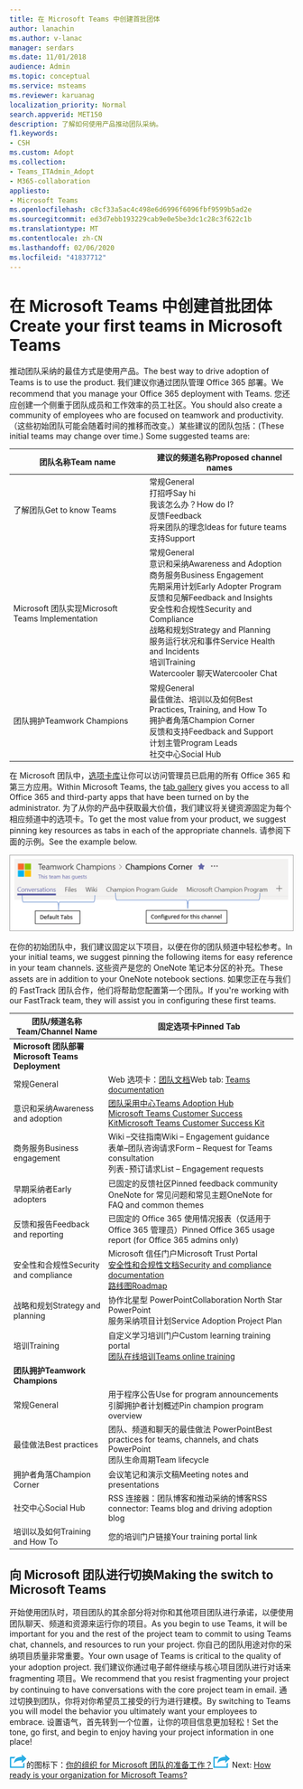 ```yaml
---
title: 在 Microsoft Teams 中创建首批团体
author: lanachin
ms.author: v-lanac
manager: serdars
ms.date: 11/01/2018
audience: Admin
ms.topic: conceptual
ms.service: msteams
ms.reviewer: karuanag
localization_priority: Normal
search.appverid: MET150
description: 了解如何使用产品推动团队采纳。
f1.keywords:
- CSH
ms.custom: Adopt
ms.collection:
- Teams_ITAdmin_Adopt
- M365-collaboration
appliesto:
- Microsoft Teams
ms.openlocfilehash: c8cf33a5ac4c498e6d6996f6096fbf9599b5ad2e
ms.sourcegitcommit: ed3d7ebb193229cab9e0e5be3dc1c28c3f622c1b
ms.translationtype: MT
ms.contentlocale: zh-CN
ms.lasthandoff: 02/06/2020
ms.locfileid: "41837712"
---
```

# <a name="create-your-first-teams-in-microsoft-teams"></a><span data-ttu-id="765cd-103">在 Microsoft Teams 中创建首批团体</span><span class="sxs-lookup"><span data-stu-id="765cd-103">Create your first teams in Microsoft Teams</span></span>

<span data-ttu-id="765cd-104">推动团队采纳的最佳方式是使用产品。</span><span class="sxs-lookup"><span data-stu-id="765cd-104">The best way to drive adoption of Teams is to use the product.</span></span> <span data-ttu-id="765cd-105">我们建议你通过团队管理 Office 365 部署。</span><span class="sxs-lookup"><span data-stu-id="765cd-105">We recommend that you manage your Office 365 deployment with Teams.</span></span> <span data-ttu-id="765cd-106">您还应创建一个侧重于团队成员和工作效率的员工社区。</span><span class="sxs-lookup"><span data-stu-id="765cd-106">You should also create a community of employees who are focused on teamwork and productivity.</span></span> <span data-ttu-id="765cd-107">（这些初始团队可能会随着时间的推移而改变。）某些建议的团队包括：</span><span class="sxs-lookup"><span data-stu-id="765cd-107">(These initial teams may change over time.) Some suggested teams are:</span></span>

| <span data-ttu-id="765cd-108">团队名称</span><span class="sxs-lookup"><span data-stu-id="765cd-108">Team name</span></span> | <span data-ttu-id="765cd-109">建议的频道名称</span><span class="sxs-lookup"><span data-stu-id="765cd-109">Proposed channel names</span></span> |
| --------- | ---------------------- |
| <span data-ttu-id="765cd-110">了解团队</span><span class="sxs-lookup"><span data-stu-id="765cd-110">Get to know Teams</span></span> | <span data-ttu-id="765cd-111">常规</span><span class="sxs-lookup"><span data-stu-id="765cd-111">General</span></span></br> <span data-ttu-id="765cd-112">打招呼</span><span class="sxs-lookup"><span data-stu-id="765cd-112">Say hi</span></span></br> <span data-ttu-id="765cd-113">我该怎么办？</span><span class="sxs-lookup"><span data-stu-id="765cd-113">How do I?</span></span></br><span data-ttu-id="765cd-114">反馈</span><span class="sxs-lookup"><span data-stu-id="765cd-114">Feedback</span></span> </br> <span data-ttu-id="765cd-115">将来团队的理念</span><span class="sxs-lookup"><span data-stu-id="765cd-115">Ideas for future teams</span></span> </br> <span data-ttu-id="765cd-116">支持</span><span class="sxs-lookup"><span data-stu-id="765cd-116">Support</span></span> |
| <span data-ttu-id="765cd-117">Microsoft 团队实现</span><span class="sxs-lookup"><span data-stu-id="765cd-117">Microsoft Teams Implementation</span></span> | <span data-ttu-id="765cd-118">常规</span><span class="sxs-lookup"><span data-stu-id="765cd-118">General</span></span> <br/> <span data-ttu-id="765cd-119">意识和采纳</span><span class="sxs-lookup"><span data-stu-id="765cd-119">Awareness and Adoption</span></span> <br/> <span data-ttu-id="765cd-120">商务服务</span><span class="sxs-lookup"><span data-stu-id="765cd-120">Business Engagement</span></span> <br/> <span data-ttu-id="765cd-121">先期采用计划</span><span class="sxs-lookup"><span data-stu-id="765cd-121">Early Adopter Program</span></span> <br/> <span data-ttu-id="765cd-122">反馈和见解</span><span class="sxs-lookup"><span data-stu-id="765cd-122">Feedback and Insights</span></span> <br/> <span data-ttu-id="765cd-123">安全性和合规性</span><span class="sxs-lookup"><span data-stu-id="765cd-123">Security and Compliance</span></span> <br/> <span data-ttu-id="765cd-124">战略和规划</span><span class="sxs-lookup"><span data-stu-id="765cd-124">Strategy and Planning</span></span> <br/> <span data-ttu-id="765cd-125">服务运行状况和事件</span><span class="sxs-lookup"><span data-stu-id="765cd-125">Service Health and Incidents</span></span> <br/> <span data-ttu-id="765cd-126">培训</span><span class="sxs-lookup"><span data-stu-id="765cd-126">Training</span></span> <br/> <span data-ttu-id="765cd-127">Watercooler 聊天</span><span class="sxs-lookup"><span data-stu-id="765cd-127">Watercooler Chat</span></span> |
| <span data-ttu-id="765cd-128">团队拥护</span><span class="sxs-lookup"><span data-stu-id="765cd-128">Teamwork Champions</span></span> | <span data-ttu-id="765cd-129">常规</span><span class="sxs-lookup"><span data-stu-id="765cd-129">General</span></span> <br/> <span data-ttu-id="765cd-130">最佳做法、培训以及如何</span><span class="sxs-lookup"><span data-stu-id="765cd-130">Best Practices, Training, and How To</span></span> <br/> <span data-ttu-id="765cd-131">拥护者角落</span><span class="sxs-lookup"><span data-stu-id="765cd-131">Champion Corner</span></span> <br/> <span data-ttu-id="765cd-132">反馈和支持</span><span class="sxs-lookup"><span data-stu-id="765cd-132">Feedback and Support</span></span> <br/> <span data-ttu-id="765cd-133">计划主管</span><span class="sxs-lookup"><span data-stu-id="765cd-133">Program Leads</span></span> <br/> <span data-ttu-id="765cd-134">社交中心</span><span class="sxs-lookup"><span data-stu-id="765cd-134">Social Hub</span></span> |

<span data-ttu-id="765cd-135">在 Microsoft 团队中，[选项卡库](https://docs.microsoft.com/en-us/microsoftteams/platform/concepts/tabs/tabs-overview)让你可以访问管理员已启用的所有 Office 365 和第三方应用。</span><span class="sxs-lookup"><span data-stu-id="765cd-135">Within Microsoft Teams, the [tab gallery](https://docs.microsoft.com/en-us/microsoftteams/platform/concepts/tabs/tabs-overview) gives you access to all Office 365 and third-party apps that have been turned on by the administrator.</span></span> <span data-ttu-id="765cd-136">为了从你的产品中获取最大价值，我们建议将关键资源固定为每个相应频道中的选项卡。</span><span class="sxs-lookup"><span data-stu-id="765cd-136">To get the most value from your product, we suggest pinning key resources as tabs in each of the appropriate channels.</span></span> <span data-ttu-id="765cd-137">请参阅下面的示例。</span><span class="sxs-lookup"><span data-stu-id="765cd-137">See the example below.</span></span>

![显示默认选项卡和自定义选项卡的屏幕截图](media/teams-adoption-tab-example.png)

<span data-ttu-id="765cd-139">在你的初始团队中，我们建议固定以下项目，以便在你的团队频道中轻松参考。</span><span class="sxs-lookup"><span data-stu-id="765cd-139">In your initial teams, we suggest pinning the following items for easy reference in your team channels.</span></span> <span data-ttu-id="765cd-140">这些资产是您的 OneNote 笔记本分区的补充。</span><span class="sxs-lookup"><span data-stu-id="765cd-140">These assets are in addition to your OneNote notebook sections.</span></span> <span data-ttu-id="765cd-141">如果您正在与我们的 FastTrack 团队合作，他们将帮助您配置第一个团队。</span><span class="sxs-lookup"><span data-stu-id="765cd-141">If you're working with our FastTrack team, they will assist you in configuring these first teams.</span></span> 

|<span data-ttu-id="765cd-142">团队/频道名称</span><span class="sxs-lookup"><span data-stu-id="765cd-142">Team/Channel Name</span></span> | <span data-ttu-id="765cd-143">固定选项卡</span><span class="sxs-lookup"><span data-stu-id="765cd-143">Pinned Tab</span></span> |
|----------------- | ---------- |
| <span data-ttu-id="765cd-144">**Microsoft 团队部署**</span><span class="sxs-lookup"><span data-stu-id="765cd-144">**Microsoft Teams Deployment**</span></span> ||
| <span data-ttu-id="765cd-145">常规</span><span class="sxs-lookup"><span data-stu-id="765cd-145">General</span></span> | <span data-ttu-id="765cd-146">Web 选项卡：[团队文档](https://aka.ms/SuccessWithTeams)</span><span class="sxs-lookup"><span data-stu-id="765cd-146">Web tab: [Teams documentation](https://aka.ms/SuccessWithTeams)</span></span> |
| <span data-ttu-id="765cd-147">意识和采纳</span><span class="sxs-lookup"><span data-stu-id="765cd-147">Awareness and adoption</span></span> | [<span data-ttu-id="765cd-148">团队采用中心</span><span class="sxs-lookup"><span data-stu-id="765cd-148">Teams Adoption Hub</span></span>](https://aka.ms/DriveTeamsAdoption)<br/>[<span data-ttu-id="765cd-149">Microsoft Teams Customer Success Kit</span><span class="sxs-lookup"><span data-stu-id="765cd-149">Microsoft Teams Customer Success Kit</span></span>](https://download.microsoft.com/download/A/E/9/AE984CD4-CF4B-41E7-9ABD-6735E3F01897/MicrosoftTeamsCustomerSuccessKit.zip)|
| <span data-ttu-id="765cd-150">商务服务</span><span class="sxs-lookup"><span data-stu-id="765cd-150">Business engagement</span></span> | <span data-ttu-id="765cd-151">Wiki –交往指南</span><span class="sxs-lookup"><span data-stu-id="765cd-151">Wiki – Engagement guidance</span></span><br/><span data-ttu-id="765cd-152">表单–团队咨询请求</span><span class="sxs-lookup"><span data-stu-id="765cd-152">Form – Request for Teams consultation</span></span><br/><span data-ttu-id="765cd-153">列表-预订请求</span><span class="sxs-lookup"><span data-stu-id="765cd-153">List – Engagement requests</span></span> |
|<span data-ttu-id="765cd-154">早期采纳者</span><span class="sxs-lookup"><span data-stu-id="765cd-154">Early adopters</span></span> | <span data-ttu-id="765cd-155">已固定的反馈社区</span><span class="sxs-lookup"><span data-stu-id="765cd-155">Pinned feedback community</span></span> <br/> <span data-ttu-id="765cd-156">OneNote for 常见问题和常见主题</span><span class="sxs-lookup"><span data-stu-id="765cd-156">OneNote for FAQ and common themes</span></span> |
| <span data-ttu-id="765cd-157">反馈和报告</span><span class="sxs-lookup"><span data-stu-id="765cd-157">Feedback and reporting</span></span> | <span data-ttu-id="765cd-158">已固定的 Office 365 使用情况报表（仅适用于 Office 365 管理员）</span><span class="sxs-lookup"><span data-stu-id="765cd-158">Pinned Office 365 usage report (for Office 365 admins only)</span></span> |
| <span data-ttu-id="765cd-159">安全性和合规性</span><span class="sxs-lookup"><span data-stu-id="765cd-159">Security and compliance</span></span> | <span data-ttu-id="765cd-160">Microsoft 信任门户</span><span class="sxs-lookup"><span data-stu-id="765cd-160">Microsoft Trust Portal</span></span> <br/> [<span data-ttu-id="765cd-161">安全性和合规性文档</span><span class="sxs-lookup"><span data-stu-id="765cd-161">Security and compliance documentation</span></span>](https://docs.microsoft.com/en-us/office365/securitycompliance/index)<br/> [<span data-ttu-id="765cd-162">路线图</span><span class="sxs-lookup"><span data-stu-id="765cd-162">Roadmap</span></span>](https://docs.microsoft.com/office365/securitycompliance/security-roadmap) |
| <span data-ttu-id="765cd-163">战略和规划</span><span class="sxs-lookup"><span data-stu-id="765cd-163">Strategy and planning</span></span> | <span data-ttu-id="765cd-164">协作北星型 PowerPoint</span><span class="sxs-lookup"><span data-stu-id="765cd-164">Collaboration North Star PowerPoint</span></span> <br/> <span data-ttu-id="765cd-165">服务采纳项目计划</span><span class="sxs-lookup"><span data-stu-id="765cd-165">Service Adoption Project Plan</span></span> |
| <span data-ttu-id="765cd-166">培训</span><span class="sxs-lookup"><span data-stu-id="765cd-166">Training</span></span> | <span data-ttu-id="765cd-167">自定义学习培训门户</span><span class="sxs-lookup"><span data-stu-id="765cd-167">Custom learning training portal</span></span> <br/> [<span data-ttu-id="765cd-168">团队在线培训</span><span class="sxs-lookup"><span data-stu-id="765cd-168">Teams online training</span></span>](https://aka.ms/TeamsTraining) |
| <span data-ttu-id="765cd-169">**团队拥护**</span><span class="sxs-lookup"><span data-stu-id="765cd-169">**Teamwork Champions**</span></span>|  |
| <span data-ttu-id="765cd-170">常规</span><span class="sxs-lookup"><span data-stu-id="765cd-170">General</span></span> | <span data-ttu-id="765cd-171">用于程序公告</span><span class="sxs-lookup"><span data-stu-id="765cd-171">Use for program announcements</span></span> <br/> <span data-ttu-id="765cd-172">引脚拥护者计划概述</span><span class="sxs-lookup"><span data-stu-id="765cd-172">Pin champion program overview</span></span> |
| <span data-ttu-id="765cd-173">最佳做法</span><span class="sxs-lookup"><span data-stu-id="765cd-173">Best practices</span></span> | <span data-ttu-id="765cd-174">团队、频道和聊天的最佳做法 PowerPoint</span><span class="sxs-lookup"><span data-stu-id="765cd-174">Best practices for teams, channels, and chats PowerPoint</span></span> <br/> <span data-ttu-id="765cd-175">团队生命周期</span><span class="sxs-lookup"><span data-stu-id="765cd-175">Team lifecycle</span></span> |
| <span data-ttu-id="765cd-176">拥护者角落</span><span class="sxs-lookup"><span data-stu-id="765cd-176">Champion Corner</span></span> | <span data-ttu-id="765cd-177">会议笔记和演示文稿</span><span class="sxs-lookup"><span data-stu-id="765cd-177">Meeting notes and presentations</span></span> |
| <span data-ttu-id="765cd-178">社交中心</span><span class="sxs-lookup"><span data-stu-id="765cd-178">Social Hub</span></span> | <span data-ttu-id="765cd-179">RSS 连接器：团队博客和推动采纳的博客</span><span class="sxs-lookup"><span data-stu-id="765cd-179">RSS connector: Teams blog and driving adoption blog</span></span> |
| <span data-ttu-id="765cd-180">培训以及如何</span><span class="sxs-lookup"><span data-stu-id="765cd-180">Training and How To</span></span> | <span data-ttu-id="765cd-181">您的培训门户链接</span><span class="sxs-lookup"><span data-stu-id="765cd-181">Your training portal link</span></span> |

## <a name="making-the-switch-to-microsoft-teams"></a><span data-ttu-id="765cd-182">向 Microsoft 团队进行切换</span><span class="sxs-lookup"><span data-stu-id="765cd-182">Making the switch to Microsoft Teams</span></span>

<span data-ttu-id="765cd-183">开始使用团队时，项目团队的其余部分将对你和其他项目团队进行承诺，以便使用团队聊天、频道和资源来运行你的项目。</span><span class="sxs-lookup"><span data-stu-id="765cd-183">As you begin to use Teams, it will be important for you and the rest of the project team to commit to using Teams chat, channels, and resources to run your project.</span></span> <span data-ttu-id="765cd-184">你自己的团队用途对你的采纳项目质量非常重要。</span><span class="sxs-lookup"><span data-stu-id="765cd-184">Your own usage of Teams is critical to the quality of your adoption project.</span></span> <span data-ttu-id="765cd-185">我们建议你通过电子邮件继续与核心项目团队进行对话来 fragmenting 项目。</span><span class="sxs-lookup"><span data-stu-id="765cd-185">We recommend that you resist fragmenting your project by continuing to have conversations with the core project team in email.</span></span> <span data-ttu-id="765cd-186">通过切换到团队，你将对你希望员工接受的行为进行建模。</span><span class="sxs-lookup"><span data-stu-id="765cd-186">By switching to Teams you will model the behavior you ultimately want your employees to embrace.</span></span> <span data-ttu-id="765cd-187">设置语气，首先转到一个位置，让你的项目信息更加轻松！</span><span class="sxs-lookup"><span data-stu-id="765cd-187">Set the tone, go first, and begin to enjoy having your project information in one place!</span></span>  

<span data-ttu-id="765cd-188">![描述下一步骤](media/teams-adoption-next-icon.png)的图标下：[你的组织 for Microsoft 团队的准备工作？](teams-adoption-assess-readiness.md)</span><span class="sxs-lookup"><span data-stu-id="765cd-188">![An icon depicting the next step](media/teams-adoption-next-icon.png) Next: [How ready is your organization for Microsoft Teams?](teams-adoption-assess-readiness.md)</span></span>
